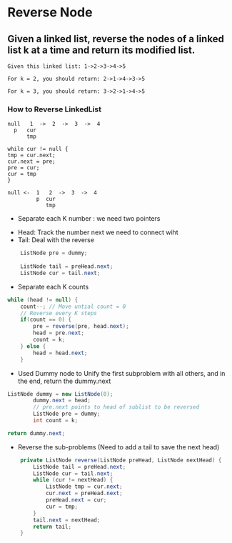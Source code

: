 # Reverse Node

## Given a linked list, reverse the nodes of a linked list k at a time and return its modified list.


```
Given this linked list: 1->2->3->4->5

For k = 2, you should return: 2->1->4->3->5

For k = 3, you should return: 3->2->1->4->5
```

### How to Reverse LinkedList
```
null   1  ->  2  ->  3  ->  4
  p   cur
      tmp

while cur != null {
tmp = cur.next;
cur.next = pre;
pre = cur;
cur = tmp
} 

null <-  1   2  ->  3  ->  4
         p  cur
            tmp
```

- Separate each K number : we need two pointers
* Head: Track the number next we need to connect wiht
* Tail: Deal with the reverse
```java
    ListNode pre = dummy;
    
    ListNode tail = preHead.next;
    ListNode cur = tail.next;
```
- Separate each K counts
```java
while (head != null) {
    count--; // Move untial count = 0
    // Reverse every K steps
    if(count == 0) {
        pre = reverse(pre, head.next);
        head = pre.next;
        count = k;
    } else {
        head = head.next;
    }
```
- Used Dummy node to Unify the first subproblem with all others, and in the end, return the dummy.next

```java
ListNode dummy = new ListNode(0);
        dummy.next = head;
        // pre.next points to head of sublist to be reversed
        ListNode pre = dummy;
        int count = k;

return dummy.next;
```

- Reverse the sub-problems (Need to add a tail to save the next head)
```java
    private ListNode reverse(ListNode preHead, ListNode nextHead) {
        ListNode tail = preHead.next;
        ListNode cur = tail.next;
        while (cur != nextHead) {
            ListNode tmp = cur.next;
            cur.next = preHead.next;
            preHead.next = cur;
            cur = tmp;
        }
        tail.next = nextHead;
        return tail;
    }
```
